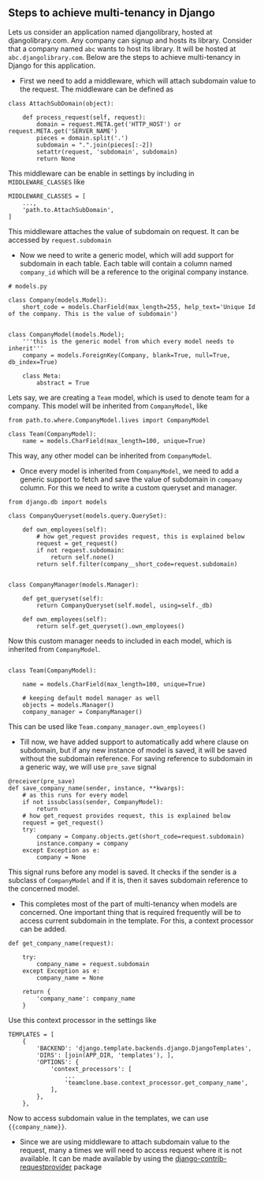 
## Steps to achieve multi-tenancy in Django

Lets us consider an application named djangolibrary, hosted at djangolibrary.com. Any company can signup and hosts its library. Consider that a company named `abc` wants to host its library. It will be hosted at `abc.djangolibrary.com`. Below are the steps to achieve multi-tenancy in Django for this application.

* First we need to add a middleware, which will attach subdomain value to the request. The middleware can be defined as

```
class AttachSubDomain(object):

    def process_request(self, request):
        domain = request.META.get('HTTP_HOST') or request.META.get('SERVER_NAME')
        pieces = domain.split('.')
        subdomain = ".".join(pieces[:-2])
        setattr(request, 'subdomain', subdomain)
        return None

```

This middleware can be enable in settings by including in `MIDDLEWARE_CLASSES` like

```
MIDDLEWARE_CLASSES = [
    ...,
    'path.to.AttachSubDomain',
]
```

This middleware attaches the value of subdomain on request. It can be accessed by `request.subdomain`


* Now we need to write a generic model, which will add support for subdomain in each table. Each table will contain a column named `company_id` which will be a reference to the original company instance.

```
# models.py

class Company(models.Model):
    short_code = models.CharField(max_length=255, help_text='Unique Id of the company. This is the value of subdomain')


class CompanyModel(models.Model);
    '''this is the generic model from which every model needs to inherit'''
    company = models.ForeignKey(Company, blank=True, null=True, db_index=True)

    class Meta:
        abstract = True
```

Lets say, we are creating a `Team` model, which is used to denote team for a company. This model will be inherited from `CompanyModel`, like

```
from path.to.where.CompanyModel.lives import CompanyModel

class Team(CompanyModel):
    name = models.CharField(max_length=100, unique=True)
```

This way, any other model can be inherited from `CompanyModel`.

* Once every model is inherited from `CompanyModel`, we need to add a generic support to fetch and save the value of subdomain in `company` column. For this we need to write a custom queryset and manager.

```
from django.db import models

class CompanyQueryset(models.query.QuerySet):

    def own_employees(self):
        # how get_request provides request, this is explained below
        request = get_request()
        if not request.subdomain:
            return self.none()
        return self.filter(company__short_code=request.subdomain)


class CompanyManager(models.Manager):

    def get_queryset(self):
        return CompanyQueryset(self.model, using=self._db)

    def own_employees(self):
        return self.get_queryset().own_employees()
```

Now this custom manager needs to included in each model, which is inherited from `CompanyModel`.

```

class Team(CompanyModel):

    name = models.CharField(max_length=100, unique=True)

    # keeping default model manager as well
    objects = models.Manager()
    company_manager = CompanyManager()

```

This can be used like `Team.company_manager.own_employees()`

* Till now, we have added support to automatically add where clause on subdomain, but if any new instance of model is saved, it will be saved without the subdomain reference. For saving reference to subdomain in a generic way, we will use `pre_save` signal

```
@receiver(pre_save)
def save_company_name(sender, instance, **kwargs):
    # as this runs for every model
    if not issubclass(sender, CompanyModel):
        return
    # how get_request provides request, this is explained below
    request = get_request()
    try:
        company = Company.objects.get(short_code=request.subdomain)
        instance.company = company
    except Exception as e:
        company = None
```

This signal runs before any model is saved. It checks if the sender is a subclass of `CompanyModel` and if it is, then it saves subdomain reference to the concerned model.

* This completes most of the part of multi-tenancy when models are concerned. One important thing that is required frequently will be to access current subdomain in the template. For this, a context processor can be added.

```
def get_company_name(request):

    try:
        company_name = request.subdomain
    except Exception as e:
        company_name = None

    return {
        'company_name': company_name
    }
```

Use this context processor in the settings like

```
TEMPLATES = [
    {
        'BACKEND': 'django.template.backends.django.DjangoTemplates',
        'DIRS': [join(APP_DIR, 'templates'), ],
        'OPTIONS': {
            'context_processors': [
                ...
                'teamclone.base.context_processor.get_company_name',
            ],
        },
    },
```

Now to access subdomain value in the templates, we can use `{{company_name}}`.

* Since we are using middleware to attach subdomain value to the request, many a times we will need to access request where it is not available. It can be made available by using the [django-contrib-requestprovider](https://pypi.org/project/django-contrib-requestprovider/) package


